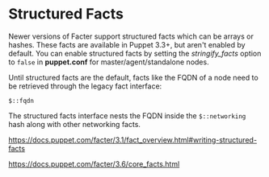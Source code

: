 # Structured Facts
Newer versions of Facter support structured facts which can be arrays or hashes.
These facts are available in Puppet 3.3+, but aren't enabled by default. You can
enable structured facts by setting the *stringify_facts* option to `false` in
**puppet.conf** for master/agent/standalone nodes.

Until structured facts are the default, facts like the FQDN of a node need to be
retrieved through the legacy fact interface:

`$::fqdn`

The structured facts interface nests the FQDN inside the `$::networking` hash along
with other networking facts.

https://docs.puppet.com/facter/3.1/fact_overview.html#writing-structured-facts

https://docs.puppet.com/facter/3.6/core_facts.html
